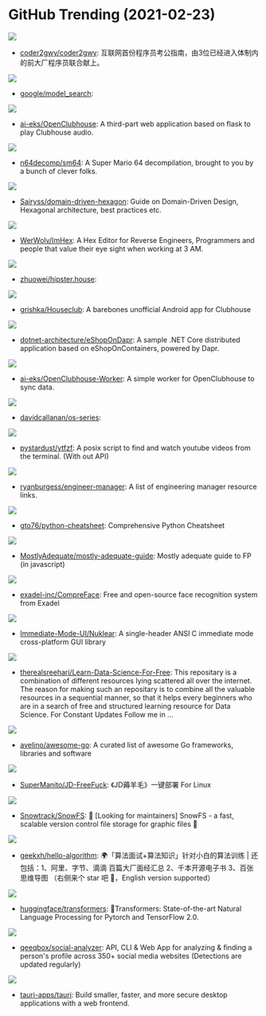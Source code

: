 # GitHub Trending (2021-02-23)

![](https://img.shields.io/badge/none-New%20268-green?style=flat-square&logo=appveyor)
- [coder2gwy/coder2gwy](https://github.com/coder2gwy/coder2gwy): 互联网首份程序员考公指南，由3位已经进入体制内的前大厂程序员联合献上。

![](https://img.shields.io/badge/Python-New%20611-green?style=flat-square&logo=appveyor)
- [google/model_search](https://github.com/google/model_search): 

![](https://img.shields.io/badge/JavaScript-New%20294-green?style=flat-square&logo=appveyor)
- [ai-eks/OpenClubhouse](https://github.com/ai-eks/OpenClubhouse): A third-part web application based on flask to play Clubhouse audio.

![](https://img.shields.io/badge/C-New%20110-green?style=flat-square&logo=appveyor)
- [n64decomp/sm64](https://github.com/n64decomp/sm64): A Super Mario 64 decompilation, brought to you by a bunch of clever folks.

![](https://img.shields.io/badge/TypeScript-New%20265-green?style=flat-square&logo=appveyor)
- [Sairyss/domain-driven-hexagon](https://github.com/Sairyss/domain-driven-hexagon): Guide on Domain-Driven Design, Hexagonal architecture, best practices etc.

![](https://img.shields.io/badge/C%2B%2B-New%20481-green?style=flat-square&logo=appveyor)
- [WerWolv/ImHex](https://github.com/WerWolv/ImHex): A Hex Editor for Reverse Engineers, Programmers and people that value their eye sight when working at 3 AM.

![](https://img.shields.io/badge/HTML-New%2016-green?style=flat-square&logo=appveyor)
- [zhuowei/hipster.house](https://github.com/zhuowei/hipster.house): 

![](https://img.shields.io/badge/Java-New%20301-green?style=flat-square&logo=appveyor)
- [grishka/Houseclub](https://github.com/grishka/Houseclub): A barebones unofficial Android app for Clubhouse

![](https://img.shields.io/badge/C%23-New%2045-green?style=flat-square&logo=appveyor)
- [dotnet-architecture/eShopOnDapr](https://github.com/dotnet-architecture/eShopOnDapr): A sample .NET Core distributed application based on eShopOnContainers, powered by Dapr.

![](https://img.shields.io/badge/Python-New%2014-green?style=flat-square&logo=appveyor)
- [ai-eks/OpenClubhouse-Worker](https://github.com/ai-eks/OpenClubhouse-Worker): A simple worker for OpenClubhouse to sync data.

![](https://img.shields.io/badge/Assembly-New%2017-green?style=flat-square&logo=appveyor)
- [davidcallanan/os-series](https://github.com/davidcallanan/os-series): 

![](https://img.shields.io/badge/Shell-New%2032-green?style=flat-square&logo=appveyor)
- [pystardust/ytfzf](https://github.com/pystardust/ytfzf): A posix script to find and watch youtube videos from the terminal. (With out API)

![](https://img.shields.io/badge/JavaScript-New%20161-green?style=flat-square&logo=appveyor)
- [ryanburgess/engineer-manager](https://github.com/ryanburgess/engineer-manager): A list of engineering manager resource links.

![](https://img.shields.io/badge/Python-New%20159-green?style=flat-square&logo=appveyor)
- [gto76/python-cheatsheet](https://github.com/gto76/python-cheatsheet): Comprehensive Python Cheatsheet

![](https://img.shields.io/badge/JavaScript-New%20188-green?style=flat-square&logo=appveyor)
- [MostlyAdequate/mostly-adequate-guide](https://github.com/MostlyAdequate/mostly-adequate-guide): Mostly adequate guide to FP (in javascript)

![](https://img.shields.io/badge/Python-New%2087-green?style=flat-square&logo=appveyor)
- [exadel-inc/CompreFace](https://github.com/exadel-inc/CompreFace): Free and open-source face recognition system from Exadel

![](https://img.shields.io/badge/C-New%20768-green?style=flat-square&logo=appveyor)
- [Immediate-Mode-UI/Nuklear](https://github.com/Immediate-Mode-UI/Nuklear): A single-header ANSI C immediate mode cross-platform GUI library

![](https://img.shields.io/badge/none-New%2040-green?style=flat-square&logo=appveyor)
- [therealsreehari/Learn-Data-Science-For-Free](https://github.com/therealsreehari/Learn-Data-Science-For-Free): This repositary is a combination of different resources lying scattered all over the internet. The reason for making such an repositary is to combine all the valuable resources in a sequential manner, so that it helps every beginners who are in a search of free and structured learning resource for Data Science. For Constant Updates Follow me in …

![](https://img.shields.io/badge/Go-New%20114-green?style=flat-square&logo=appveyor)
- [avelino/awesome-go](https://github.com/avelino/awesome-go): A curated list of awesome Go frameworks, libraries and software

![](https://img.shields.io/badge/Shell-New%2032-green?style=flat-square&logo=appveyor)
- [SuperManito/JD-FreeFuck](https://github.com/SuperManito/JD-FreeFuck): 《JD薅羊毛》一键部署 For Linux

![](https://img.shields.io/badge/TypeScript-New%2034-green?style=flat-square&logo=appveyor)
- [Snowtrack/SnowFS](https://github.com/Snowtrack/SnowFS): 👋 [Looking for maintainers] SnowFS - a fast, scalable version control file storage for graphic files 🎨

![](https://img.shields.io/badge/Java-New%2063-green?style=flat-square&logo=appveyor)
- [geekxh/hello-algorithm](https://github.com/geekxh/hello-algorithm): 🌍「算法面试+算法知识」针对小白的算法训练 | 还包括：1、阿里、字节、滴滴 百篇大厂面经汇总 2、千本开源电子书 3、百张思维导图 （右侧来个 star 吧 🌹，English version supported）

![](https://img.shields.io/badge/Python-New%2064-green?style=flat-square&logo=appveyor)
- [huggingface/transformers](https://github.com/huggingface/transformers): 🤗Transformers: State-of-the-art Natural Language Processing for Pytorch and TensorFlow 2.0.

![](https://img.shields.io/badge/JavaScript-New%20990-green?style=flat-square&logo=appveyor)
- [qeeqbox/social-analyzer](https://github.com/qeeqbox/social-analyzer): API, CLI & Web App for analyzing & finding a person's profile across 350+ social media websites (Detections are updated regularly)

![](https://img.shields.io/badge/Rust-New%20688-green?style=flat-square&logo=appveyor)
- [tauri-apps/tauri](https://github.com/tauri-apps/tauri): Build smaller, faster, and more secure desktop applications with a web frontend.

